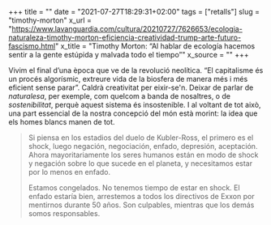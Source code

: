 +++
title = ""
date = "2021-07-27T18:29:31+02:00"
tags = ["retalls"]
slug = "timothy-morton"
x_url = "https://www.lavanguardia.com/cultura/20210727/7626653/ecologia-naturaleza-timothy-morton-eficiencia-creatividad-trump-arte-futuro-fascismo.html"
x_title = "Timothy Morton: “Al hablar de ecología hacemos sentir a la gente estúpida y malvada todo el tiempo”"
x_source = ""
+++


Vivim el final d’una època que ve de la revolució neolítica. “El capitalisme és un procés algorísmic, extreure vida de la biosfera de manera més i més eficient sense parar”. Caldrà creativitat per eixir-se'n. Deixar de parlar de *naturalesa*, per exemple, com quelcom a banda de nosaltres, o de *sostenibilitat*, perquè aquest sistema és insostenible. I al voltant de tot això, una part essencial de la nostra concepció del món està morint: la idea que els homes blancs manen de tot.

> Si piensa en los estadios del duelo de Kubler-Ross, el primero es el shock, luego negación, negociación, enfado, depresión, aceptación. Ahora mayoritariamente los seres humanos están en modo de shock y negación sobre lo que sucede en el planeta, y necesitamos estar por lo menos en enfado.
> 
> Estamos congelados. No tenemos tiempo de estar en shock. El enfado estaría bien, arrestemos a todos los directivos de Exxon por mentirnos durante 50 años. Son culpables, mientras que los demás somos responsables.
